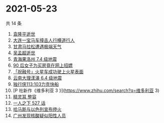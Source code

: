# 2021-05-23

共 14 条

<!-- BEGIN -->
<!-- 最后更新时间 Sun May 23 2021 14:09:24 GMT+0800 (China Standard Time) -->

1. [袁隆平逝世](https://www.zhihu.com/search?q=袁隆平)
2. [大连一宝马车撞击人行横道行人](https://www.zhihu.com/search?q=大连车祸)
3. [甘肃马拉松遭遇极端天气](https://www.zhihu.com/search?q=甘肃马拉松)
4. [吴孟超逝世](https://www.zhihu.com/search?q=吴孟超)
5. [青海果洛州 7.4 级地震](https://www.zhihu.com/search?q=青海地震)
6. [90 后女子为买房竟在网上招嫖](https://www.zhihu.com/search?q=杭州买房)
7. [「祝融号」火星车成功驶上火星表面](https://www.zhihu.com/search?q=祝融号)
8. [云南大理漾濞 6.4 级地震](https://www.zhihu.com/search?q=云南地震)
9. [独行侠113:103力克快船](https://www.zhihu.com/search?q=独行侠)
10. [P 社新作《维多利亚 3 》](https://www.zhihu.com/search?q=维多利亚 3)
11. [精灵耳 整容](https://www.zhihu.com/search?q=精灵耳)
12. [一人之下 527 话](https://www.zhihu.com/search?q=一人之下)
13. [哈马斯与以色列宣布停火](https://www.zhihu.com/search?q=以色列哈马斯)
14. [广州发现核酸疑似阳性人员](https://www.zhihu.com/search?q=广州核酸疑似阳性)

<!-- END -->
